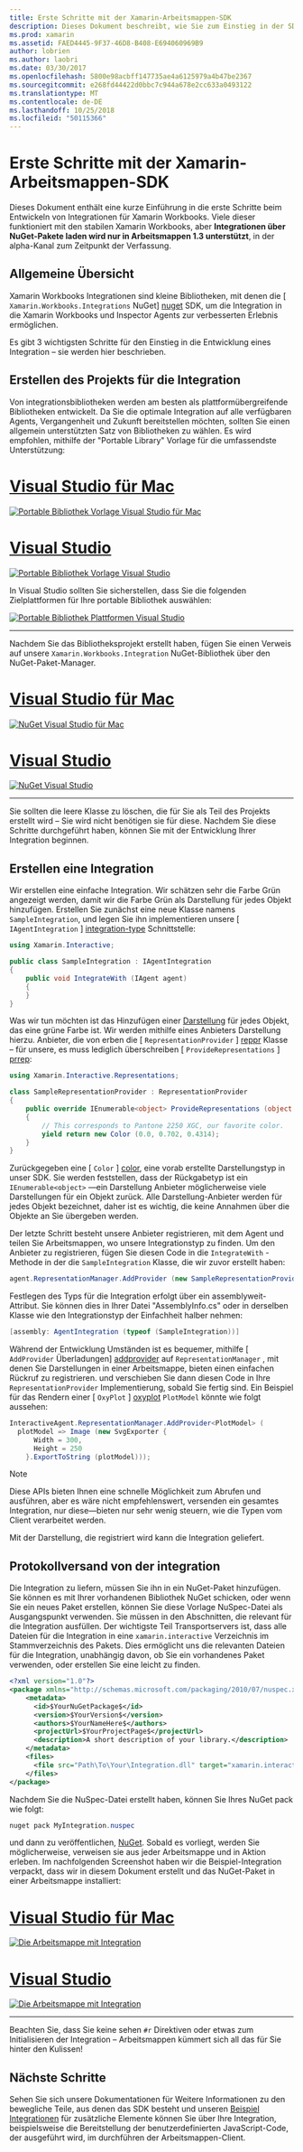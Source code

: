 ```yaml
---
title: Erste Schritte mit der Xamarin-Arbeitsmappen-SDK
description: Dieses Dokument beschreibt, wie Sie zum Einstieg in der SDK Xamarin-Arbeitsmappen, die zum Entwickeln von Integrationen für Xamarin Workbooks verwendet werden kann.
ms.prod: xamarin
ms.assetid: FAED4445-9F37-46D8-B408-E694060969B9
author: lobrien
ms.author: laobri
ms.date: 03/30/2017
ms.openlocfilehash: 5800e98acbff147735ae4a6125979a4b47be2367
ms.sourcegitcommit: e268fd44422d0bbc7c944a678e2cc633a0493122
ms.translationtype: MT
ms.contentlocale: de-DE
ms.lasthandoff: 10/25/2018
ms.locfileid: "50115366"
---
```

# <a name="getting-started-with-the-xamarin-workbooks-sdk"></a>Erste Schritte mit der Xamarin-Arbeitsmappen-SDK

Dieses Dokument enthält eine kurze Einführung in die erste Schritte beim Entwickeln von Integrationen für Xamarin Workbooks. Viele dieser funktioniert mit den stabilen Xamarin Workbooks, aber **Integrationen über NuGet-Pakete laden wird nur in Arbeitsmappen 1.3 unterstützt**, in der alpha-Kanal zum Zeitpunkt der Verfassung.

## <a name="general-overview"></a>Allgemeine Übersicht

Xamarin Workbooks Integrationen sind kleine Bibliotheken, mit denen die [ `Xamarin.Workbooks.Integrations` NuGet] [ nuget] SDK, um die Integration in die Xamarin Workbooks und Inspector Agents zur verbesserten Erlebnis ermöglichen.

Es gibt 3 wichtigsten Schritte für den Einstieg in die Entwicklung eines Integration – sie werden hier beschrieben.

## <a name="creating-the-integration-project"></a>Erstellen des Projekts für die Integration

Von integrationsbibliotheken werden am besten als plattformübergreifende Bibliotheken entwickelt. Da Sie die optimale Integration auf alle verfügbaren Agents, Vergangenheit und Zukunft bereitstellen möchten, sollten Sie einen allgemein unterstützten Satz von Bibliotheken zu wählen. Es wird empfohlen, mithilfe der "Portable Library" Vorlage für die umfassendste Unterstützung:

# <a name="visual-studio-for-mactabmacos"></a>[Visual Studio für Mac](#tab/macos)

[![Portable Bibliothek Vorlage Visual Studio für Mac](images/xamarin-studio-pcl.png)](images/xamarin-studio-pcl.png#lightbox)

# <a name="visual-studiotabwindows"></a>[Visual Studio](#tab/windows)

[![Portable Bibliothek Vorlage Visual Studio](images/visual-studio-pcl.png)](images/visual-studio-pcl.png#lightbox)

In Visual Studio sollten Sie sicherstellen, dass Sie die folgenden Zielplattformen für Ihre portable Bibliothek auswählen:

[![Portable Bibliothek Plattformen Visual Studio](images/visual-studio-pcl-platforms.png)](images/visual-studio-pcl-platforms.png#lightbox)

-----

Nachdem Sie das Bibliotheksprojekt erstellt haben, fügen Sie einen Verweis auf unsere `Xamarin.Workbooks.Integration` NuGet-Bibliothek über den NuGet-Paket-Manager.

# <a name="visual-studio-for-mactabmacos"></a>[Visual Studio für Mac](#tab/macos)

[![NuGet Visual Studio für Mac](images/xamarin-studio-nuget.png)](images/xamarin-studio-nuget.png#lightbox)

# <a name="visual-studiotabwindows"></a>[Visual Studio](#tab/windows)

[![NuGet Visual Studio](images/visual-studio-nuget.png)](images/visual-studio-nuget.png#lightbox)

-----

Sie sollten die leere Klasse zu löschen, die für Sie als Teil des Projekts erstellt wird – Sie wird nicht benötigen sie für diese. Nachdem Sie diese Schritte durchgeführt haben, können Sie mit der Entwicklung Ihrer Integration beginnen.

## <a name="building-an-integration"></a>Erstellen eine Integration

Wir erstellen eine einfache Integration. Wir schätzen sehr die Farbe Grün angezeigt werden, damit wir die Farbe Grün als Darstellung für jedes Objekt hinzufügen. Erstellen Sie zunächst eine neue Klasse namens `SampleIntegration`, und legen Sie ihn implementieren unsere [ `IAgentIntegration` ] [ integration-type] Schnittstelle:

```csharp
using Xamarin.Interactive;

public class SampleIntegration : IAgentIntegration
{
    public void IntegrateWith (IAgent agent)
    {
    }
}
```

Was wir tun möchten ist das Hinzufügen einer [Darstellung](~/tools/workbooks/sdk/representations.md) für jedes Objekt, das eine grüne Farbe ist. Wir werden mithilfe eines Anbieters Darstellung hierzu. Anbieter, die von erben die [ `RepresentationProvider` ] [ reppr] Klasse – für unsere, es muss lediglich überschreiben [ `ProvideRepresentations` ] [ prrep]:

```csharp
using Xamarin.Interactive.Representations;

class SampleRepresentationProvider : RepresentationProvider
{
    public override IEnumerable<object> ProvideRepresentations (object obj)
    {
        // This corresponds to Pantone 2250 XGC, our favorite color.
        yield return new Color (0.0, 0.702, 0.4314);
    }
}
```

Zurückgegeben eine [ `Color` ] [ color], eine vorab erstellte Darstellungstyp in unser SDK.
Sie werden feststellen, dass der Rückgabetyp ist ein `IEnumerable<object>` &mdash;ein Darstellung Anbieter möglicherweise viele Darstellungen für ein Objekt zurück. Alle Darstellung-Anbieter werden für jedes Objekt bezeichnet, daher ist es wichtig, die keine Annahmen über die Objekte an Sie übergeben werden.

Der letzte Schritt besteht unsere Anbieter registrieren, mit dem Agent und teilen Sie Arbeitsmappen, wo unsere Integrationstyp zu finden. Um den Anbieter zu registrieren, fügen Sie diesen Code in die `IntegrateWith` -Methode in der die `SampleIntegration` Klasse, die wir zuvor erstellt haben:

```csharp
agent.RepresentationManager.AddProvider (new SampleRepresentationProvider ());
```

Festlegen des Typs für die Integration erfolgt über ein assemblyweit-Attribut. Sie können dies in Ihrer Datei "AssemblyInfo.cs" oder in derselben Klasse wie den Integrationstyp der Einfachheit halber nehmen:

```csharp
[assembly: AgentIntegration (typeof (SampleIntegration))]
````

Während der Entwicklung Umständen ist es bequemer, mithilfe [ `AddProvider` Überladungen] [ addprovider] auf `RepresentationManager` , mit denen Sie Darstellungen in einer Arbeitsmappe, bieten einen einfachen Rückruf zu registrieren. und verschieben Sie dann diesen Code in Ihre `RepresentationProvider` Implementierung, sobald Sie fertig sind. Ein Beispiel für das Rendern einer [ `OxyPlot` ] [ oxyplot] `PlotModel` könnte wie folgt aussehen:

```csharp
InteractiveAgent.RepresentationManager.AddProvider<PlotModel> (
  plotModel => Image (new SvgExporter {
      Width = 300,
      Height = 250
    }.ExportToString (plotModel)));
```

> [!NOTE]
> Diese APIs bieten Ihnen eine schnelle Möglichkeit zum Abrufen und ausführen, aber es wäre nicht empfehlenswert, versenden ein gesamtes Integration, nur diese&mdash;bieten nur sehr wenig steuern, wie die Typen vom Client verarbeitet werden.

Mit der Darstellung, die registriert wird kann die Integration geliefert.

## <a name="shipping-your-integration"></a>Protokollversand von der integration

Die Integration zu liefern, müssen Sie ihn in ein NuGet-Paket hinzufügen.
Sie können es mit Ihrer vorhandenen Bibliothek NuGet schicken, oder wenn Sie ein neues Paket erstellen, können Sie diese Vorlage NuSpec-Datei als Ausgangspunkt verwenden.
Sie müssen in den Abschnitten, die relevant für die Integration ausfüllen. Der wichtigste Teil Transportservers ist, dass alle Dateien für die Integration in eine `xamarin.interactive` Verzeichnis im Stammverzeichnis des Pakets. Dies ermöglicht uns die relevanten Dateien für die Integration, unabhängig davon, ob Sie ein vorhandenes Paket verwenden, oder erstellen Sie eine leicht zu finden.

```xml
<?xml version="1.0"?>
<package xmlns="http://schemas.microsoft.com/packaging/2010/07/nuspec.xsd">
    <metadata>
      <id>$YourNuGetPackage$</id>
      <version>$YourVersion$</version>
      <authors>$YourNameHere$</authors>
      <projectUrl>$YourProjectPage$</projectUrl>
      <description>A short description of your library.</description>
    </metadata>
    <files>
      <file src="Path\To\Your\Integration.dll" target="xamarin.interactive" />
    </files>
</package>
```

Nachdem Sie die NuSpec-Datei erstellt haben, können Sie Ihres NuGet pack wie folgt:

```csharp
nuget pack MyIntegration.nuspec
```

und dann zu veröffentlichen, [NuGet][nugetorg]. Sobald es vorliegt, werden Sie möglicherweise, verweisen sie aus jeder Arbeitsmappe und in Aktion erleben. Im nachfolgenden Screenshot haben wir die Beispiel-Integration verpackt, dass wir in diesem Dokument erstellt und das NuGet-Paket in einer Arbeitsmappe installiert:

# <a name="visual-studio-for-mactabmacos"></a>[Visual Studio für Mac](#tab/macos)

[![Die Arbeitsmappe mit Integration](images/mac-workbooks-integrated.png)](images/mac-workbooks-integrated.png#lightbox)

# <a name="visual-studiotabwindows"></a>[Visual Studio](#tab/windows)

[![Die Arbeitsmappe mit Integration](images/windows-workbooks-integrated.png)](images/windows-workbooks-integrated.png#lightbox)

-----

Beachten Sie, dass Sie keine sehen `#r` Direktiven oder etwas zum Initialisieren der Integration – Arbeitsmappen kümmert sich all das für Sie hinter den Kulissen!

## <a name="next-steps"></a>Nächste Schritte

Sehen Sie sich unsere Dokumentationen für Weitere Informationen zu den bewegliche Teile, aus denen das SDK besteht und unseren [Beispiel Integrationen](~/tools/workbooks/samples/index.md) für zusätzliche Elemente können Sie über Ihre Integration, beispielsweise die Bereitstellung der benutzerdefinierten JavaScript-Code, der ausgeführt wird, im durchführen der Arbeitsmappen-Client.

[integration-type]: https://developer.xamarin.com/api/type/Xamarin.Interactive.IAgentIntegration/
[repman-api]: https://developer.xamarin.com/api/type/Xamarin.Interactive.Representations.IRepresentationManager/
[color]: https://developer.xamarin.com/api/type/Xamarin.Interactive.Representations.Color/
[xir]: https://developer.xamarin.com/api/namespace/Xamarin.Interactive.Representations/
[reppr]: https://developer.xamarin.com/api/type/Xamarin.Interactive.Representations.RepresentationProvider/
[prrep]: https://developer.xamarin.com/api/member/Xamarin.Interactive.Representations.RepresentationProvider.ProvideRepresentations/p/System.Object/
[nugetorg]: https://nuget.org
[nuget]: https://nuget.org/packages/Xamarin.Workbooks.Integration
[addprovider]: https://developer.xamarin.com/api/member/Xamarin.Interactive.Representations.IRepresentationManager.AddProvider/
[oxyplot]: http://www.oxyplot.org/

